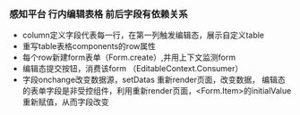### 感知平台 行内编辑表格 前后字段有依赖关系
 - column定义字段代表每一行，在第一列触发编辑态，展示自定义table
 - 重写table表格components的row属性
 - 每个row新建form表单（Form.create）,并用上下文监测form
 - 编辑态提交按钮，消费该form （EditableContext.Consumer）
 - 字段onchange改变数据源，setDatas 重新render页面，改变数据，
    编辑态的表单字段是非受控组件，利用重新render页面，<Form.Item>的initialValue重新赋值，从而字段改变